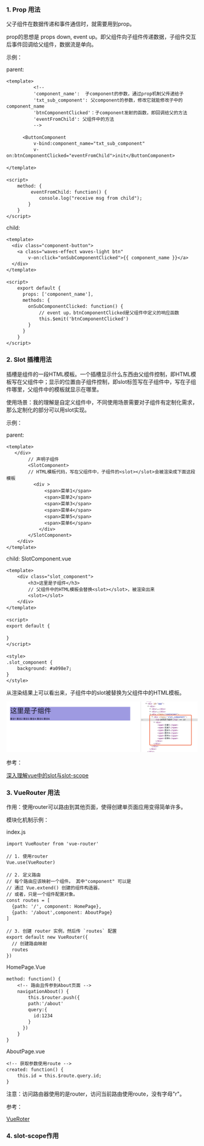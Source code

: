 
### 1. Prop 用法

父子组件在数据传递和事件通信时，就需要用到prop。

prop的思想是 props down, event up。即父组件向子组件传递数据，子组件交互后事件回调给父组件，数据流是单向。

示例：

parent:

```
<template>
	      <!-- 
	      'component_name':	 子component的参数，通过prop机制父传递给子
	      'txt_sub_component': 父component的参数，修改它就能修改子中的component_name
	      'btnComponentClicked'：子component发射的函数，即回调给父的方法
	      'eventFromChild': 父组件中的方法
	      -->
      
      <ButtonComponent 
	      v-bind:component_name="txt_sub_component" 
	      v-on:btnComponentClicked="eventFromChild">init</ButtonComponent>

</template>

<script>
	method: {
		 eventFromChild: function() {
      		console.log("receive msg from child");
    	}
	}
</script>

```

child:

```
<template>
  <div class="component-button">
    <a class="waves-effect waves-light btn" 
    	v-on:click="onSubComponentClicked">{{ component_name }}</a>
  </div>
</template>

<script>
	export default {
	  props: ['component_name'],
	  methods: {
	    onSubComponentClicked: function() {
	        // event up，btnComponentClicked是父组件中定义的响应函数
	        this.$emit('btnComponentClicked')
	    }
	  }
	}
</script>

```

### 2. Slot 插槽用法

插槽是组件的一段HTML模板。一个插槽显示什么东西由父组件控制，即HTML模板写在父组件中；显示的位置由子组件控制，即slot标签写在子组件中，写在子组件哪里，父组件中的模板就显示在哪里。

使用场景：我的理解是自定义组件中，不同使用场景需要对子组件有定制化需求，那么定制化的部分可以用slot实现。

示例：

parent:

```
<template>
   </div>
   		// 声明子组件
	 	<SlotComponent>
	 	// HTML模板代码，写在父组件中，子组件的<slot></slot>会被渲染成下面这段模板
          <div >
              <span>菜单1</span>
              <span>菜单2</span>
              <span>菜单3</span>
              <span>菜单4</span>
              <span>菜单5</span>
              <span>菜单6</span>
            </div>
      	</SlotComponent>
    </div>
</template>
```

child: SlotComponent.vue

```
<template>
    <div class="slot_component">
        <h3>这里是子组件</h3>
        // 父组件中的HTML模板会替换<slot></slot>，被渲染出来
        <slot></slot>
    </div>
</template>

<script>
export default {
    
}
</script>

<style>
.slot_component {
    background: #a098e7;
}
</style>
```

从渲染结果上可以看出来，子组件中的slot被替换为父组件中的HTML模板。

![渲染结果](./image/image_slot_component.png)

参考：

[深入理解vue中的slot与slot-scope](https://juejin.im/post/5a69ece0f265da3e5a5777ed)

### 3. VueRouter 用法

作用：使用router可以路由到其他页面，使得创建单页面应用变得简单许多。

模块化机制示例：

index.js

```
import VueRouter from 'vue-router'

// 1. 使用router
Vue.use(VueRouter)

// 2. 定义路由
// 每个路由应该映射一个组件。 其中"component" 可以是
// 通过 Vue.extend() 创建的组件构造器，
// 或者，只是一个组件配置对象。
const routes = [
  {path: '/', component: HomePage}, 
  {path: '/about',component: AboutPage}
]

// 3. 创建 router 实例，然后传 `routes` 配置
export default new VueRouter({
  // 创建路由映射
  routes
})
```

HomePage.Vue

```
method: function() {
	<!-- 路由且传参到About页面 -->
	navigationAbout() {
		this.$router.push({
        path:'/about'
        query:{
          id:1234
        }
      })
	}
}

```

AboutPage.vue 

```
<!-- 获取参数使用route -->
created: function() {
    this.id = this.$route.query.id;
}

```

注意：访问路由器使用的是router，访问当前路由使用route，没有字母"r"。

参考：

[VueRoter](https://router.vuejs.org/zh/)



### 4. slot-scope作用